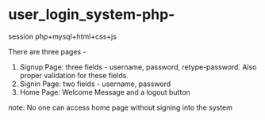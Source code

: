 # user_login_system-php-
session php+mysql+html+css+js

There are three pages -
1. Signup Page: three fields - username, password, retype-password. Also proper validation for these fields.
2. Signin Page: two fields - username, password
3. Home Page: Welcome Message and a logout button

note: No one can access home page without signing into the system
